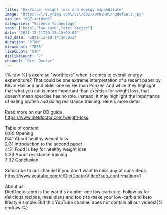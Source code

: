 ```yaml
---
title: "Exercise, weight loss and energy expenditure"
image: "https:\/\/i.ytimg.com\/vi\/0OZ-xotUvH8\/hqdefault.jpg"
vid_id: "0OZ-xotUvH8"
categories: "Science-Technology"
tags: ["keto","low carb","diet doctor"]
date: "2021-12-11T20:15:15+03:00"
vid_date: "2021-12-10T14:30:01Z"
duration: "PT9M"
viewcount: "7856"
likeCount: "570"
dislikeCount: "7"
channel: "Diet Doctor"
---
```

{% raw %}Is exercise &quot;worthless&quot; when it comes to overall energy expenditure? That could be one extreme interpretation of a recent paper by Kevin Hall and and older one by Herman Ponzer. And while they highlight that what you eat is more important than exercise for weight loss, that doesn't mean exercise has no role. Instead, it may highlight the importance of eating protein and doing resistance training. Here's more detail.<br /><br />Read more on our DD guide<br /><a rel="nofollow" target="blank" href="https://www.dietdoctor.com/weight-loss">https://www.dietdoctor.com/weight-loss</a><br /><br />Table of content<br />0:00 Opening<br />0:41 About healthy weight loss<br />2:31 Introduction to the second paper<br />4:31 Food is key for healthy weight loss<br />5:33 About resistance training<br />7:32 Conclusion<br /><br />Subscribe to our channel if you don't want to miss any of our videos: <a rel="nofollow" target="blank" href="https://www.youtube.com/c/DietDoctorVideo?sub_confirmation=1">https://www.youtube.com/c/DietDoctorVideo?sub_confirmation=1</a><br /><br />About us:<br />DietDoctor.com is the world's number one low-carb site. Follow us for delicious recipes, meal plans and tools to make your low-carb and keto lifestyle simple. But this YouTube channel does not contain all our videos!{% endraw %}
